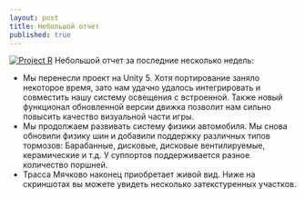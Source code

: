 ```yaml
---
layout: post
title: Небольшой отчет
published: true
---
```





<a href="{{site.baseurl}}/images/news/2015-03-20/MNaVgxeURMc.jpg" target="_blank">![Project R]({{site.baseurl}}/images/news/2015-03-20/MNaVgxeURMc.jpg)</a>
Небольшой отчет за последние несколько недель:

- Мы перенесли проект на Unity 5. Хотя портирование заняло некоторое время, зато нам удачно удалось интегрировать и совместить нашу систему освещения с встроенной. Также новый функционал обновленной версии движка позволит нам сильно повысить качество визуальной части игры.
- Мы продолжаем развивать систему физики автомобиля. Мы снова обновили физику шин и добавили поддержку различных типов тормозов: Барабанные, дисковые, дисковые вентилируемые, керамические и т.д. У суппортов поддерживается разное количество поршней.
- Трасса Мячково наконец приобретает живой вид. Ниже на скриншотах вы можете увидеть несколько затекстуренных участков.
